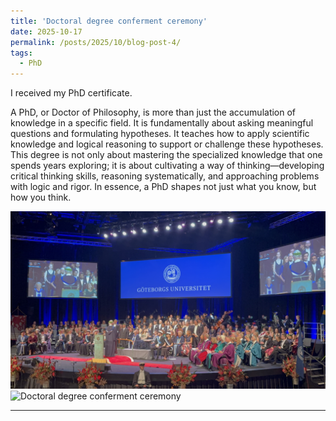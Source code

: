 ```yaml
---
title: 'Doctoral degree conferment ceremony'
date: 2025-10-17
permalink: /posts/2025/10/blog-post-4/
tags:
  - PhD
---
```

I received my PhD certificate. 

A PhD, or Doctor of Philosophy, is more than just the accumulation of knowledge in a specific field. It is fundamentally about asking meaningful questions and formulating hypotheses. It teaches how to apply scientific knowledge and logical reasoning to support or challenge these hypotheses. This degree is not only about mastering the specialized knowledge that one spends years exploring; it is about cultivating a way of thinking—developing critical thinking skills, reasoning systematically, and approaching problems with logic and rigor. In essence, a PhD shapes not just what you know, but how you think.

![Doctoral degree conferment ceremony](/images/blogging/IMG_8062.jpg)
![Doctoral degree conferment ceremony](/images/blogging/IMG_8053.HEIC)

------
